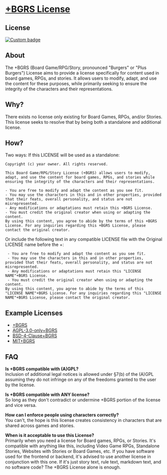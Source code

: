 # [+BGRS License](https://bgrs.jester-designs.com/)

## License

[![Custom badge](https://img.shields.io/endpoint?style=for-the-badge&url=https%3A%2F%2Fshare.jester-designs.com%2Fmedia%2Fbank%2Fkeep%2Fmitplusbsd4.json)](LICENSE)

## About
The +BGRS (Board Game/RPG/Story, pronounced "Burgers" or "Plus Burgers") License aims to provide a license specifically for content used in board games, RPGs, and stories. It allows users to modify, adapt, and use the content for these purposes, while primarily seeking to ensure the integrity of the characters and their representations.

## Why?
There exists no license only existing for Board Games, RPGs, and/or Stories. This license seeks to resolve that by being both a standalone and additional license.

## How?
Two ways:
If this LICENSE will be used as a standalone:
```
Copyright (c) year owner. All rights reserved.

This Board Game/RPG/Story License (+BGRS) allows users to modify, adapt, and use the content for board games, RPGs, and stories while ensuring the integrity of the characters and their representations.

- You are free to modify and adapt the content as you see fit.
- You may use the characters in this and in other properties, provided that their feats, overall personality, and status are not misrepresented.
- Any modifications or adaptations must retain this +BGRS License.
- You must credit the original creator when using or adapting the content.
By using this content, you agree to abide by the terms of this +BGRS License. For any inquiries regarding this +BGRS License, please contact the original creator.
```


Or include the following text in any compatible LICENSE file with the Original LICENSE name before the +:
```
 - You are free to modify and adapt the content as you see fit.
 - You may use the characters in this and in other properties, provided that their feats, overall personality, and status are not misrepresented.
 - Any modifications or adaptations must retain this "LICENSE NAME"+BGRS License.
 - You must credit the original creator when using or adapting the content.
By using this content, you agree to abide by the terms of this "LICENSE NAME"+BGRS License. For any inquiries regarding this "LICENSE NAME"+BGRS License, please contact the original creator.
```


## Example Licenses
- [+BGRS](www/docs/+BGRS.txt)
- [AGPL-3.0-only+BGRS](www/docs/AGPL-3.0-only+BGRS.txt)
- [BSD-4-Clause+BGRS](www/docs/BSD-4-Clause+BGRS.txt)
- [MIT+BGRS](www/docs/MIT+BGRS.txt)

## FAQ
**Is +BGRS compatible with (A)GPL?**  
Inclusion of additional legal notices is allowed under §7(b) of the (A)GPL assuming they do not infringe on any of the freedoms granted to the user by the license.

**Is +BGRS compatible with ANY license?**  
So long as they don't contradict or undermine +BGRS portion of the license and vice versa.

**How can I enforce people using characters correctly?**  
You can't, the hope is this license creates consistency in characters that are shared across games and stories.

**When is it acceptable to use this License?**  
Primarily when you need a license for Board games, RPGs, or Stories. It's compatible with anything like this, including Video Game RPGs, Standalone Stories, Websites with Stories or Board Games, etc. If you have software used for the frontend or backend, it's advised to use another license in conjunction with this one. If it's just story text, rule text, markdown text, and no software code? The +BGRS License alone is enough.
